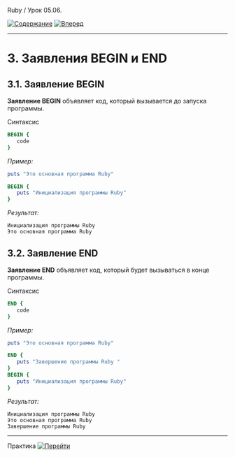Ruby / Урок 05.06.

[![Содержание](https://img.shields.io/badge/-%D0%A1%D0%BE%D0%B4%D0%B5%D1%80%D0%B6%D0%B0%D0%BD%D0%B8%D0%B5-purple)](README.md)
[![Вперед](https://img.shields.io/badge/-%D0%92%D0%BF%D0%B5%D1%80%D0%B5%D0%B4-brightgreen)](2.Практика.md)

***


# 3. Заявления BEGIN и END

## 3.1. Заявление BEGIN

**Заявление BEGIN** объявляет код, который вызывается до запуска программы.

Синтаксис

```ruby
BEGIN {
   code
}
```

*Пример:*

```ruby
puts "Это основная программа Ruby"

BEGIN {
   puts "Инициализация программы Ruby"
}
```

*Результат:*

```text
Инициализация программы Ruby
Это основная программа Ruby
```

## 3.2. Заявление END

**Заявление END** объявляет код, который будет вызываться в конце программы.

Синтаксис

```ruby
END {
   code
}
```

*Пример:*


```ruby
puts "Это основная программа Ruby"

END {
   puts "Завершение программы Ruby "
}
BEGIN {
   puts "Инициализация программы Ruby"
}
``` 

*Результат:*

```text
Инициализация программы Ruby
Это основная программа Ruby
Завершение программы Ruby 
```

***

Практика [![Перейти](https://img.shields.io/badge/-%D0%9F%D0%B5%D1%80%D0%B5%D0%B9%D1%82%D0%B8-blue)](2.Практика.md)
